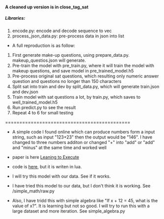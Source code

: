 
#### A cleaned up version is in close_tag_sat

##### Libraries:
1. encode.py: encode and decode sequence to vec
2. process_json_data.py: pre-process data in json into list

- A full reproduction is as follow:
1. First generate make-up questions, using prepare_data.py. makeup_questios.json will generate.
2. Pre-train the model with pre_train.py, where it will train the model with makeup questions, and save model in pre_trained_model.h5
3. Pre-process original sat questions, which resulting only numeric answer question and questions no longer than 150 characters
4. Split sat into train and dev by split_data.py, which will generate train.json and dev.json
5. Train model with sat questions a lot, by train.py, which saves to well_trained_model.h5
6. Run predict.py to see the result
7. Repeat 4 to 6 for small testing




============================================

- A simple code I found online which can produce numbers form a input string, such as input "123+23" then the output would be "146". I have changed to three numbers additon or changed "+" into "add" or "add" and "minus" at the same time and worked well

- paper is here [Leaning to Execute](https://arxiv.org/pdf/1410.4615.pdf)
- code is [here](https://github.com/wojciechz/learning_to_execute), but it is writen in lua.

- I will try this model with our data. See if it works.


- I have tried this model to our data, but I don't think it is working. See /simple_math/raw.py

- Also, I have tridd this with simple algebra like "If x + 12 = 45, what is the value of x?". It is learning but not so good. I will try to run this with a large dataset and more iteration. See simple_algebra.py